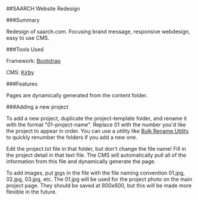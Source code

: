 ##SAARCH Website Redesign

###Summary

Redesign of saarch.com. Focusing brand message, responsive webdesign, easy to use CMS.

###Tools Used

Framework: [Bootstrap](http://getbootstrap.com)

CMS: [Kirby](http://getkirby.com)

###Features

Pages are dynamically generated from the content folder. 

###Adding a new project

To add a new project, duplicate the project-template folder, and rename it with the format "01-project-name". Replace 01 with the number you'd like the project to appear in order. You can use a utility like [Bulk Rename Utility](http://www.bulkrenameutility.co.uk/Main_Intro.php) to quickly renumber the folders if you add a new one.

Edit the project.txt file in that folder, but don't change the file name! Fill in the project detail in that text file. The CMS will automatically pull all of the information from this file and dynamically generate the page.

To add images, put jpgs in the file with the file naming convention 01.jpg, 02.jpg, 03.jpg, etc. The 01.jpg will be used for the project photo on the main project page. They should be saved at 800x600, but this will be made more flexible in the future.

